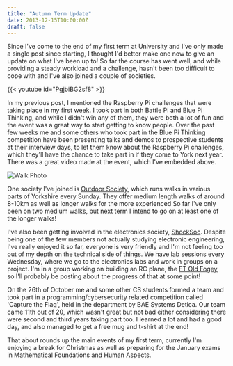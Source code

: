 ```yaml
---
title: "Autumn Term Update"
date: 2013-12-15T10:00:00Z
draft: false
---
```


Since I've come to the end of my first term at University and I've only made a single post since starting, I thought I'd better make one now to give an update on what I've been up to! So far the course has went well, and while providing a steady workload and a challenge, hasn't been too difficult to cope with and I've also joined a couple of societies.

{{< youtube id="PgjbiBG2sf8" >}}

In my previous post, I mentioned the Raspberry Pi challenges that were taking place in my first week. I took part in both Battle Pi and Blue Pi Thinking, and while I didn't win any of them, they were both a lot of fun and the event was a great way to start getting to know people. Over the past few weeks me and some others who took part in the Blue Pi Thinking competition have been presenting talks and demos to prospective students at their interview days, to let them know about the Raspberry Pi challenges, which they'll have the chance to take part in if they come to York next year. There was a great video made at the event, which I've embedded above.

![Walk Photo](http://farm8.staticflickr.com/7449/11391232804_53532608b0_c.jpg "Walking with Outdoor Society.")

One society I've joined is [Outdoor Society](http://www.outdoorsoc.co.uk), which runs walks in various parts of Yorkshire every Sunday. They offer medium length walks of around 8-10km as well as longer walks for the more experienced So far I've only been on two medium walks, but next term I intend to go on at least one of the longer walks!

I've also been getting involved in the electronics society, [ShockSoc](https://www.facebook.com/ShockSoc). Despite being one of the few members not actually studying electronic engineering, I've really enjoyed it so far, everyone is very friendly and I'm not feeling too out of my depth on the technical side of things. We have lab sessions every Wednesday, where we go to the electronics labs and work in groups on a project. I'm in a group working on building an RC plane, the [FT Old Fogey](http://www.flitetest.com/articles/FT_Old_Fogey_Scratch_Build), so I'll probably be posting about the progress of that at some point!

On the 26th of October me and some other CS students formed a team and took part in a programming/cybersecurity related competition called 'Capture the Flag', held in the department by BAE Systems Detica. Our team came 11th out of 20, which wasn't great but not bad either considering there were second and third years taking part too. I learned a lot and had a good day, and also managed to get a free mug and t-shirt at the end!

That about rounds up the main events of my first term, currently I'm enjoying a break for Christmas as well as preparing for the January exams in Mathematical Foundations and Human Aspects.
